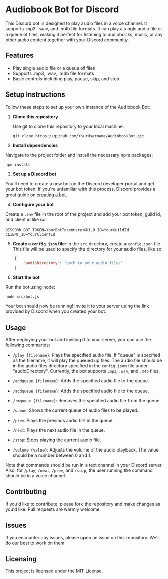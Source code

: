 # Audiobook Bot for Discord

This Discord bot is designed to play audio files in a voice channel. It supports .mp3, .wav, and .m4b file formats. It can play a single audio file or a queue of files, making it perfect for listening to audiobooks, music, or any other audio content together with your Discord community.

## Features
- Play single audio file or a queue of files
- Supports .mp3, .wav, .m4b file formats
- Basic controls including play, pause, skip, and stop

## Setup Instructions

Follow these steps to set up your own instance of the Audiobook Bot:

1. **Clone this repository**

   Use git to clone this repository to your local machine:
   
   `git clone https://github.com/YourUsername/AudiobookBot.git`

2. **Install dependencies**

Navigate to the project folder and install the necessary npm packages:

`npm install`


3. **Set up a Discord bot**

You'll need to create a new bot on the Discord developer portal and get your bot token. If you're unfamiliar with this process, Discord provides a great guide on [creating a bot](https://discordpy.readthedocs.io/en/stable/discord.html).

4. **Configure your bot**

Create a `.env` file in the root of the project and add your bot token, guild id, and client id like so:

`DISCORD_BOT_TOKEN=YourBotTokenHere`
`GUILD_ID=YourGuildId`
`CLIENT_ID=YourClientId`

5. **Create a `config.json` file:** In the `src` directory, create a `config.json` file. This file will be used to specify the directory for your audio files, like so:

```json
    {
        "audioDirectory": "path_to_your_audio_files"
    }
```

6. **Start the bot**

Run the bot using node:

`node src/bot.js`


Your bot should now be running! Invite it to your server using the link provided by Discord when you created your bot.

## Usage

After deploying your bot and inviting it to your server, you can use the following commands:

- `/play {filename}`: Plays the specified audio file. If "queue" is specified as the filename, it will play the queued up files. The audio file should be in the audio files directory specified in the `config.json` file under "audioDirectory". Currently, the bot supports `.mp3`, `.wav`, and `.m4b` files.
  
- `/addqueue {filename}`: Adds the specified audio file to the queue.
  
  
- `/addqueue {filename}`: Adds the specified audio file to the queue.
  
- `/rmqueue {filename}`: Removes the specified audio file from the queue.
  
- `/queue`: Shows the current queue of audio files to be played.
  
- `/prev`: Plays the previous audio file in the queue.
  
- `/next`: Plays the next audio file in the queue.
  
- `/stop`: Stops playing the current audio file.
  
- `/volume {value}`: Adjusts the volume of the audio playback. The value should be a number between 0 and 1.

Note that commands should be run in a text channel in your Discord server. Also, for `/play`, `/next`, `/prev`, and `/stop`, the user running the command should be in a voice channel.


## Contributing

If you'd like to contribute, please fork the repository and make changes as you'd like. Pull requests are warmly welcome.

## Issues

If you encounter any issues, please open an issue on this repository. We'll do our best to work on them.

## Licensing

This project is licensed under the MIT License.
